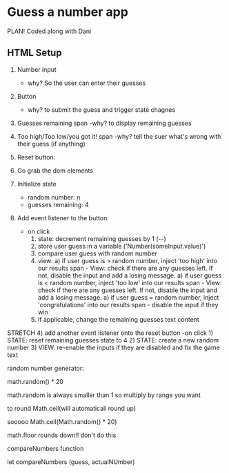 # Guess a number app 

PLAN! Coded along with Dani 

## HTML Setup 
1) Number input
    - why? So the user can enter their guesses
2) Button 
    - why? to submit the guess and trigger state chagnes
3) Guesses remaining span
    -why? to display remaining guesses 
4) Too high/Too low/you got it! span
    -why? tell the suer what's wrong with their guess (if anything)
5) Reset button: 

1) Go grab the dom elements
2) Initialize state 
    - random number: n
    - guesses remaining: 4
3) Add event listener to the button
    - on click 
        1) state: decrement remaining guesses by 1 (--)
        2) store user guess in a variable ('Number(someInput.value)')
        3) compare user guess with random number
        4) view: 
            a) if user guess is > random number, inject 'too high' into our results span
                 - View: check if there are any guesses left. If not, disable the input and add a losing message. 
            a) if user guess is < random number, inject 'too low' into our results span
                 - View: check if there are any guesses left. If not, disable the input and add a losing message. 
            a) if user guess = random number, inject 'congratulations' into our results span
                - disable the input if they win 
        5) if applicable, change the remaining guesses text content

STRETCH 4) add another event listener onto the reset button
            -on click 
                1) STATE: reset remaining guesses state to 4 
                2) STATE: create a new random number 
                3) VIEW: re-enable the inputs if they are disabled and fix the game text  


random number generator: 

math.random() * 20 

math.random is always smaller than 1 so multiply by range you want 

to round
Math.ceil(will automaticall round up) 

sooooo 
Math.ceil(Math.random() * 20) 

math.floor rounds down!! don't do this 




compareNumbers function 


let compareNumbers (guess, actualNUmber)

          

